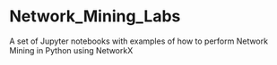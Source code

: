 # Network_Mining_Labs
A set of Jupyter notebooks with examples of how to perform Network Mining in Python using NetworkX
